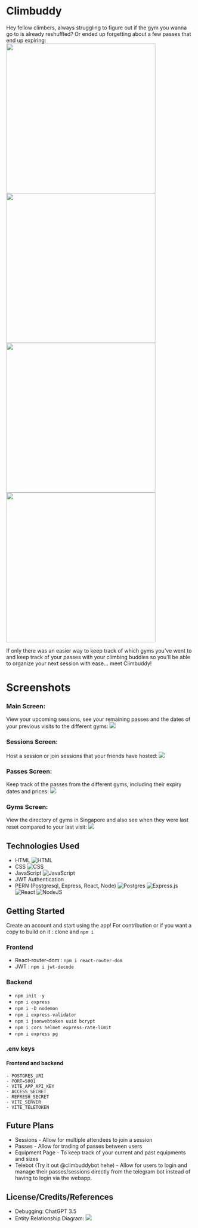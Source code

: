 # Climbuddy

Hey fellow climbers, always struggling to figure out if the gym you wanna go to is already reshuffled? Or ended up forgetting about a few passes that end up expiring:
<br>
<img src="https://i.imgur.com/6gp7shc.jpeg" width="400">
<img src="https://i.imgur.com/fFpySfG.jpeg" width="400">
<img src="https://i.imgur.com/LUjIkvH.jpeg" width="400" >
<img src="https://i.imgur.com/6Avz8c6.jpeg" width="400" >

If only there was an easier way to keep track of which gyms you've went to and keep track of your passes with your climbing buddies so you'll be able to organize your next session with ease... meet Climbuddy!

# Screenshots

### Main Screen:

View your upcoming sessions, see your remaining passes and the dates of your previous visits to the different gyms:
<img src="https://i.imgur.com/Zdk4w4B.jpeg">

### Sessions Screen:

Host a session or join sessions that your friends have hosted:
<img src="https://imgur.com/B7LcboY.jpeg">

### Passes Screen:

Keep track of the passes from the different gyms, including their expiry dates and prices:
<img src="https://imgur.com/2PyCUDX.jpeg">

### Gyms Screen:

View the directory of gyms in Singapore and also see when they were last reset compared to your last visit:
<img src="https://imgur.com/uuZ1n3J.jpeg">

## Technologies Used

- HTML ![HTML](https://img.shields.io/badge/HTML-%23E34F26.svg?logo=html5&logoColor=white)
- CSS ![CSS](https://img.shields.io/badge/CSS-1572B6?logo=css3&logoColor=fff)
- JavaScript ![JavaScript](https://img.shields.io/badge/JavaScript-F7DF1E?logo=javascript&logoColor=000)
- JWT Authentication
- PERN (Postgresql, Express, React, Node)
  ![Postgres](https://img.shields.io/badge/Postgres-%23316192.svg?logo=postgresql&logoColor=white)
  ![Express.js](https://img.shields.io/badge/Express.js-%23404d59.svg?logo=express&logoColor=%2361DAFB)
  ![React](https://img.shields.io/badge/React-%2320232a.svg?logo=react&logoColor=%2361DAFB)
  ![NodeJS](https://img.shields.io/badge/Node.js-6DA55F?logo=node.js&logoColor=white)

## Getting Started

Create an account and start using the app!
For contribution or if you want a copy to build on it : clone and `npm i`

### Frontend

- React-router-dom : `npm i react-router-dom`
- JWT : `npm i jwt-decode`

### Backend

- `npm init -y`
- `npm i express`
- `npm i -D nodemon`
- `npm i express-validator`
- `npm i jsonwebtoken uuid bcrypt`
- `npm i cors helmet express-rate-limit`
- `npm i express pg`

### .env keys

#### Frontend and backend

```
- POSTGRES_URI
- PORT=5001
- VITE_APP_API_KEY
- ACCESS_SECRET
- REFRESH_SECRET
- VITE_SERVER
- VITE_TELETOKEN

```

## Future Plans

- Sessions - Allow for multiple attendees to join a session
- Passes - Allow for trading of passes between users
- Equipment Page - To keep track of your current and past equipments and sizes
- Telebot (Try it out @climbuddybot hehe) - Allow for users to login and manage their passes/sessions directly from the telegram bot instead of having to login via the webapp.

## License/Credits/References

- Debugging: ChatGPT 3.5
- Entity Relationship Diagram:
  <img src="https://i.imgur.com/sU78gkK.jpeg">
